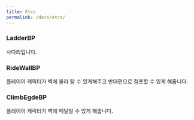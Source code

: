 ```yaml
---
title: Etcs
permalink: /docs/etcs/
---
```


### LadderBP

사다리입니다.

### RideWallBP

플레이어 캐릭터가 벽에 올라 탈 수 있게해주고 반대편으로 점프할 수 있게 해줍니다.

### ClimbEgdeBP

 플레이어 캐릭터가 벽에 메달릴 수 있게 해줍니다.
